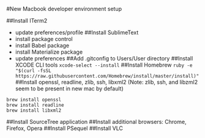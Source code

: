 #New Macbook developer environment setup

##Install ITerm2
  - update preferences/profile
##Install SublimeText
  - install package control
  - install Babel package
  - install Materialize package
  - update preferences
##Add .gitconfig to Users/User directory
##Install XCODE CLI tools
  `xcode-select --install`
##Install Homebrew
  `ruby -e "$(curl -fsSL https://raw.githubusercontent.com/Homebrew/install/master/install)"`
##Install openssl, readline, zlib, ssh, libxml2 (Note: zlib, ssh, and libzml2 seem to be present in new mac by default)
  ```
  brew install openssl
  brew install readline
  brew install libxml2
  ```
##Install SourceTree application
##Install additional browsers: Chrome, Firefox, Opera
##Install PSequel
##Install VLC
